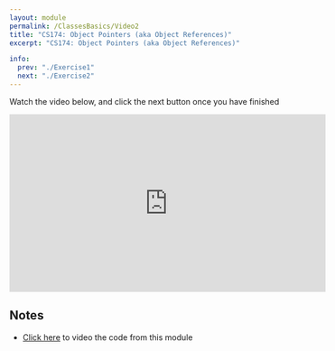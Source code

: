 ```yaml
---
layout: module
permalink: /ClassesBasics/Video2
title: "CS174: Object Pointers (aka Object References)"
excerpt: "CS174: Object Pointers (aka Object References)"

info:
  prev: "./Exercise1"
  next: "./Exercise2"
---
```


Watch the video below, and click the next button once you have finished

<iframe width="560" height="315" src="https://www.youtube.com/embed/jyELtEOrs6o" title="YouTube video player" frameborder="0" allow="accelerometer; autoplay; clipboard-write; encrypted-media; gyroscope; picture-in-picture; web-share" allowfullscreen></iframe>

<h2>Notes</h2>
<ul>
<li><a href = "https://github.com/ursinus-cs174-s2023/Modules/blob/gh-pages/_pages/CppObjects/person2.cpp">Click here</a> to video the code from this module</li>
</ul>
